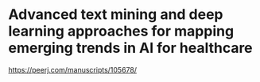 # Advanced text mining and deep learning approaches for mapping emerging trends in AI for healthcare
https://peerj.com/manuscripts/105678/

